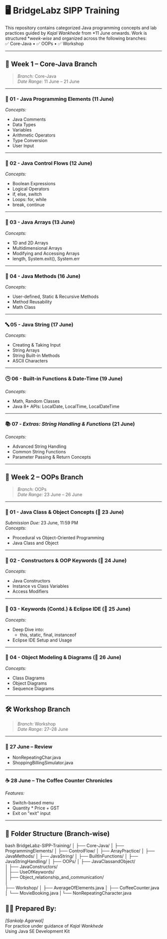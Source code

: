 # 🖥 BridgeLabz SIPP Training

This repository contains categorized Java programming concepts and lab practices guided by *Kajal Wankhede* from *11 June onwards. Work is structured **week-wise* and organized across the following branches:  
✅ Core-Java • ✅ OOPs • ✅ Workshop

---

## 📅 Week 1 – Core-Java Branch

> *Branch:* Core-Java  
> *Date Range:* 11 June – 21 June

---

### 📘 01 - Java Programming Elements (11 June)
*Concepts:*
- Java Comments  
- Data Types  
- Variables  
- Arithmetic Operators  
- Type Conversion  
- User Input  

---

### 🔁 02 - Java Control Flows (12 June)
*Concepts:*
- Boolean Expressions  
- Logical Operators  
- if, else, switch  
- Loops: for, while  
- break, continue  

---

### 🧮 03 - Java Arrays (13 June)
*Concepts:*
- 1D and 2D Arrays  
- Multidimensional Arrays  
- Modifying and Accessing Arrays  
- length, System.exit(), System.err  

---

### 🔧 04 - Java Methods (16 June)
*Concepts:*
- User-defined, Static & Recursive Methods  
- Method Reusability  
- Math Class  

---

### 🔤 05 - Java String (17 June)
*Concepts:*
- Creating & Taking Input  
- String Arrays  
- String Built-in Methods  
- ASCII Characters  

---

### 🕒 06 - Built-in Functions & Date-Time (19 June)
*Concepts:*
- Math, Random Classes  
- Java 8+ APIs: LocalDate, LocalTime, LocalDateTime

---

### 📚 07 - *Extras: String Handling & Functions* (21 June)
*Concepts:*
- Advanced String Handling  
- Common String Functions  
- Parameter Passing & Return Concepts  

---

## 📅 Week 2 – OOPs Branch

> *Branch:* OOPs  
> *Date Range:* 23 June – 26 June

---

### 🔷 01 - Java Class & Object Concepts (📅 23 June)
*Submission Due:* 23 June, 11:59 PM  
*Concepts:*
- Procedural vs Object-Oriented Programming  
- Java Class and Object  

---

### 🔷 02 - Constructors & OOP Keywords (📅 24 June)
*Concepts:*
- Java Constructors  
- Instance vs Class Variables  
- Access Modifiers  

---

### 🔷 03 - Keywords (Contd.) & Eclipse IDE (📅 25 June)
*Concepts:*
- Deep Dive into:  
  - this, static, final, instanceof  
- Eclipse IDE Setup and Usage

---

### 🔷 04 - Object Modeling & Diagrams (📅 26 June)
*Concepts:*
- Class Diagrams  
- Object Diagrams  
- Sequence Diagrams  

---

## 🛠 Workshop Branch

> *Branch:* Workshop  
> *Date Range:* 27–28 June

---

### 🧪 27 June – Review
- NonRepeatingChar.java  
- ShoppingBillingSimulator.java

---

### ☕ 28 June – The Coffee Counter Chronicles
*Features:*
- Switch-based menu  
- Quantity * Price + GST  
- Exit on "exit" input  

---

## 📂 Folder Structure (Branch-wise)

bash
BridgeLabz-SIPP-Training/
│
├── Core-Java/
│   ├── ProgrammingElements/
│   ├── ControlFlow/
│   ├── ArrayPractice/
│   ├── JavaMethods/
│   ├── JavaString/
│   ├── BuiltInFunctions/
│   ├── JavaStringHandling/
│
├── OOPs/
│   ├── JavaClassandObject/         
│   ├── JavaConstructors/              
│   ├── UseOfKeywords/              
│   ├── Object_relationship_and_communication/           
│   
├── Workshop/
│   ├── AverageOfElements.java
│   ├── CoffeeCounter.java
│   └── MovieBooking.java
|   └── NonRepeatingCharacter.java




## 👩‍💻 Prepared By:
*[Sankalp Agarwal]*  
For practice under guidance of *Kajal Wankhede*  
Using Java SE Development Kit

